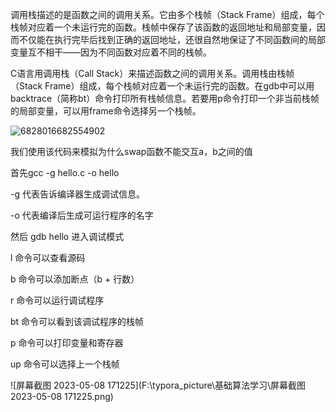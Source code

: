 调用栈描述的是函数之间的调用关系。它由多个栈帧（Stack Frame）组成，每个栈帧对应着一个未运行完的函数。栈帧中保存了该函数的返回地址和局部变量，因而不仅能在执行完毕后找到正确的返回地址，还很自然地保证了不同函数间的局部变量互不相干——因为不同函数对应着不同的栈帧。

C语言用调用栈（Call Stack）来描述函数之间的调用关系。调用栈由栈帧（Stack Frame）组成，每个栈帧对应着一个未运行完的函数。在gdb中可以用backtrace（简称bt）命令打印所有栈帧信息。若要用p命令打印一个非当前栈帧的局部变量，可以用frame命令选择另一个栈帧。

![6828016682554902](F:\typora_picture\基础算法学习\6828016682554902.png)

我们使用该代码来模拟为什么swap函数不能交互a，b之间的值

首先gcc -g hello.c -o hello

-g 代表告诉编译器生成调试信息。

-o 代表编译后生成可运行程序的名字

然后 gdb hello 进入调试模式

l 命令可以查看源码

b 命令可以添加断点（b + 行数）

r 命令可以运行调试程序

bt 命令可以看到该调试程序的栈帧

p 命令可以打印变量和寄存器

up 命令可以选择上一个栈帧

![屏幕截图 2023-05-08 171225](F:\typora_picture\基础算法学习\屏幕截图 2023-05-08 171225.png)